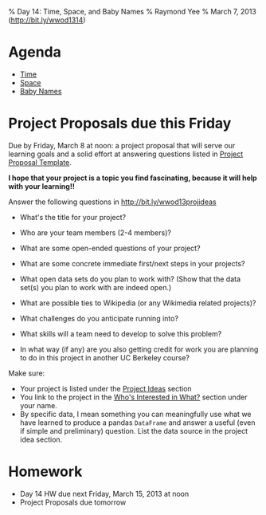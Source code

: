 % Day 14:  Time, Space, and Baby Names
% Raymond Yee 
% March 7, 2013 (<http://bit.ly/wwod1314>)

# Agenda

* [Time](http://nbviewer.ipython.org/urls/raw.github.com/rdhyee/working-open-data/master/notebooks/Day_14_date_time.ipynb)
* [Space](http://nbviewer.ipython.org/urls/raw.github.com/rdhyee/working-open-data/master/notebooks/Day_14_basemap_redux.ipynb)
* [Baby Names](http://nbviewer.ipython.org/urls/raw.github.com/rdhyee/working-open-data/master/notebooks/Day_14_PfDA_starter.ipynb)


# Project Proposals due this Friday

Due by Friday, March 8 at noon: a project proposal that will
serve our learning goals and a solid effort at answering questions listed in
[Project Proposal Template](https://docs.google.com/a/berkeley.edu/document/d/1ZMZcai8k5YA-_re_ZWhdQFwTk0xmTbQP0UIaDlb72lE/edit#heading=h.dd0cno55yf1j).

**I hope that your project is a topic you find fascinating, because it will help with your learning!!**

Answer the following questions in <http://bit.ly/wwod13projideas>

* What's the title for your project?

* Who are your team members (2-4 members)?

* What are some open-ended questions of your project?

* What are some concrete immediate first/next steps in your projects?

* What open data sets do you plan to work with? (Show that the data set(s) you
  plan to work with are indeed open.)

* What are possible ties to Wikipedia (or any Wikimedia related projects)?

* What challenges do you anticipate running into?

* What skills will a team need to develop to solve this problem?

* In what way (if any) are you also getting credit for work you are planning to
  do in this project in another UC Berkeley course?

Make sure:

* Your project is listed under the [Project Ideas](https://docs.google.com/a/berkeley.edu/document/d/1ZMZcai8k5YA-_re_ZWhdQFwTk0xmTbQP0UIaDlb72lE/edit#heading=h.ambnowk87ix) section
* You link to the project in the [Who's Interested in What?](https://docs.google.com/a/berkeley.edu/document/d/1ZMZcai8k5YA-_re_ZWhdQFwTk0xmTbQP0UIaDlb72lE/edit#heading=h.vdzddpatp9vq) section under your name.
* By specific data, I mean something you can
meaningfully use what we have learned to produce a pandas `DataFrame` and answer a useful (even if simple and preliminary) question. List the
data source in the project idea section.


# Homework

* Day 14 HW due next Friday, March 15, 2013 at noon
* Project Proposals due tomorrow
